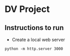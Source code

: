 # DV Project

## Instructions to run

- Create a local web server
```
python -m http.server 3000
```

